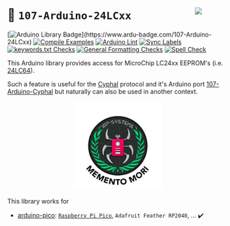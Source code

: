 <a href="https://107-systems.org/"><img align="right" src="https://raw.githubusercontent.com/107-systems/.github/main/logo/107-systems.png" width="15%"></a>
:floppy_disk: `107-Arduino-24LCxx`
==================================
[![Arduino Library Badge](https://www.ardu-badge.com/badge/107-Arduino-24LCxx.svg?)](https://www.ardu-badge.com/107-Arduino-24LCxx)
[![Compile Examples](https://github.com/107-systems/107-Arduino-24LCxx/workflows/Compile%20Examples/badge.svg)](https://github.com/107-systems/107-Arduino-24LCxx/actions?workflow=Compile+Examples)
[![Arduino Lint](https://github.com/107-systems/107-Arduino-24LCxx/workflows/Arduino%20Lint/badge.svg)](https://github.com/107-systems/107-Arduino-24LCxx/actions?workflow=Arduino+Lint)
[![Sync Labels](https://github.com/107-systems/107-Arduino-24LCxx/workflows/Sync%20Labels/badge.svg)](https://github.com/107-systems/107-Arduino-24LCxx/actions?workflow=Sync+Labels)
[![keywords.txt Checks](https://github.com/107-systems/107-Arduino-24LCxx/workflows/Extra%20Library%20Checks/badge.svg)](https://github.com/107-systems/107-Arduino-24LCxx/actions?workflow=Extra+Library+Checks)
[![General Formatting Checks](https://github.com/107-systems/107-Arduino-24LCxx/workflows/General%20Formatting%20Checks/badge.svg)](https://github.com/107-systems/107-Arduino-24LCxx/actions?workflow=General+Formatting+Checks)
[![Spell Check](https://github.com/107-systems/107-Arduino-24LCxx/workflows/Spell%20Check/badge.svg)](https://github.com/107-systems/107-Arduino-24LCxx/actions?workflow=Spell+Check)

This Arduino library provides access for MicroChip LC24xx EEPROM's (i.e. [24LC64](https://ww1.microchip.com/downloads/aemDocuments/documents/MPD/ProductDocuments/DataSheets/24AA64-24FC64-24LC64-64-Kbit-I2C-Serial-EEPROM-20001189U.pdf)).

Such a feature is useful for the [Cyphal](https://opencyphal.org/) protocol and it's Arduino port [107-Arduino-Cyphal](https://github.com/107-systems/107-Arduino-Cyphal) but naturally can also be used in another context.

<p align="center">
  <a href="https://github.com/107-systems/l3xz"><img src="https://raw.githubusercontent.com/107-systems/.github/main/logo/l3xz-logo-memento-mori-github.png" width="40%"></a>
</p>

This library works for
* [arduino-pico](https://github.com/earlephilhower/arduino-pico): [`Raspberry Pi Pico`](https://www.raspberrypi.org/products/raspberry-pi-pico), `Adafruit Feather RP2040`, ... :heavy_check_mark:
